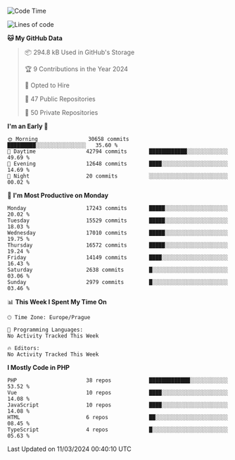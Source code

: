 <!--START_SECTION:waka-->
![Code Time](http://img.shields.io/badge/Code%20Time-1%2C583%20hrs%2058%20mins-blue)

![Lines of code](https://img.shields.io/badge/From%20Hello%20World%20I%27ve%20Written-26.9%20million%20lines%20of%20code-blue)

**🐱 My GitHub Data** 

> 📦 294.8 kB Used in GitHub's Storage 
 > 
> 🏆 9 Contributions in the Year 2024
 > 
> 💼 Opted to Hire
 > 
> 📜 47 Public Repositories 
 > 
> 🔑 50 Private Repositories 
 > 
**I'm an Early 🐤** 

```text
🌞 Morning                30658 commits       █████████░░░░░░░░░░░░░░░░   35.60 % 
🌆 Daytime                42794 commits       ████████████░░░░░░░░░░░░░   49.69 % 
🌃 Evening                12648 commits       ████░░░░░░░░░░░░░░░░░░░░░   14.69 % 
🌙 Night                  20 commits          ░░░░░░░░░░░░░░░░░░░░░░░░░   00.02 % 
```
📅 **I'm Most Productive on Monday** 

```text
Monday                   17243 commits       █████░░░░░░░░░░░░░░░░░░░░   20.02 % 
Tuesday                  15529 commits       █████░░░░░░░░░░░░░░░░░░░░   18.03 % 
Wednesday                17010 commits       █████░░░░░░░░░░░░░░░░░░░░   19.75 % 
Thursday                 16572 commits       █████░░░░░░░░░░░░░░░░░░░░   19.24 % 
Friday                   14149 commits       ████░░░░░░░░░░░░░░░░░░░░░   16.43 % 
Saturday                 2638 commits        █░░░░░░░░░░░░░░░░░░░░░░░░   03.06 % 
Sunday                   2979 commits        █░░░░░░░░░░░░░░░░░░░░░░░░   03.46 % 
```


📊 **This Week I Spent My Time On** 

```text
🕑︎ Time Zone: Europe/Prague

💬 Programming Languages: 
No Activity Tracked This Week

🔥 Editors: 
No Activity Tracked This Week
```

**I Mostly Code in PHP** 

```text
PHP                      38 repos            █████████████░░░░░░░░░░░░   53.52 % 
Vue                      10 repos            ████░░░░░░░░░░░░░░░░░░░░░   14.08 % 
JavaScript               10 repos            ████░░░░░░░░░░░░░░░░░░░░░   14.08 % 
HTML                     6 repos             ██░░░░░░░░░░░░░░░░░░░░░░░   08.45 % 
TypeScript               4 repos             █░░░░░░░░░░░░░░░░░░░░░░░░   05.63 % 
```




 Last Updated on 11/03/2024 00:40:10 UTC
<!--END_SECTION:waka-->
<!--
**AlexKratky/AlexKratky** is a ✨ _special_ ✨ repository because its `README.md` (this file) appears on your GitHub profile.

Here are some ideas to get you started:

- 🔭 I’m currently working on ...
- 🌱 I’m currently learning ...
- 👯 I’m looking to collaborate on ...
- 🤔 I’m looking for help with ...
- 💬 Ask me about ...
- 📫 How to reach me: ...
- 😄 Pronouns: ...
- ⚡ Fun fact: ...
-->
